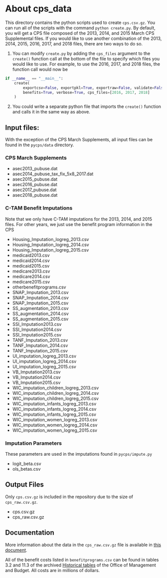 About cps_data
==============

This directory contains the python scripts used to create `cps.csv.gz`. You
can run all of the scripts with the command `python create.py`. By default,
you will get a CPS file composed of the 2013, 2014, and 2015 March CPS Supplemental
files. If you would like to use another combination of the 2013, 2014, 2015,
2016, 2017, and 2018 files, there are two ways to do so.

1. You can modify `create.py` by adding the `cps_files` argument to the `create()`
function call at the bottom of the file to specify which files you would like to
use. For example, to use the 2016, 2017, and 2018 files, the function call would
now be
```python
if __name__ == "__main__":
    create(
        exportcsv=False, exportpkl=True, exportraw=False, validate=False,
        benefits=True, verbose=True, cps_files=[2016, 2017, 2018]
    )
```

2. You could write a separate python file that imports the `create()` function
and calls it in the same way as above.

## Input files:
With the exception of the CPS March Supplements, all input files can be found
in the `pycps/data` directory.

### CPS March Supplements
* asec2013_pubuse.dat
* asec2014_pubuse_tax_fix_5x8_2017.dat
* asec2015_pubuse.dat
* asec2016_pubuse.dat
* asec2017_pubuse.dat
* asec2018_pubuse.dat

### C-TAM Benefit Imputations

Note that we only have C-TAM imputations for the 2013, 2014, and 2015 files.
For other years, we just use the benefit program information in the CPS
* Housing_Imputation_logreg_2013.csv
* Housing_Imputation_logreg_2014.csv
* Housing_Imputation_logreg_2015.csv
* medicaid2013.csv
* medicaid2014.csv
* medicaid2015.csv
* medicare2013.csv
* medicare2014.csv
* medicare2015.csv
* otherbenefitprograms.csv
* SNAP_Imputation_2013.csv
* SNAP_Imputation_2014.csv
* SNAP_Imputation_2015.csv
* SS_augmentation_2013.csv
* SS_augmentation_2014.csv
* SS_augmentation_2015.csv
* SSI_Imputation2013.csv
* SSI_Imputation2014.csv
* SSI_Imputation2015.csv
* TANF_Imputation_2013.csv
* TANF_Imputation_2014.csv
* TANF_Imputation_2015.csv
* UI_imputation_logreg_2013.csv
* UI_imputation_logreg_2014.csv
* UI_imputation_logreg_2015.csv
* VB_Imputation2013.csv
* VB_Imputation2014.csv
* VB_Imputation2015.csv
* WIC_imputation_children_logreg_2013.csv
* WIC_imputation_children_logreg_2014.csv
* WIC_imputation_children_logreg_2015.csv
* WIC_imputation_infants_logreg_2013.csv
* WIC_imputation_infants_logreg_2014.csv
* WIC_imputation_infants_logreg_2015.csv
* WIC_imputation_women_logreg_2013.csv
* WIC_imputation_women_logreg_2014.csv
* WIC_imputation_women_logreg_2015.csv

### Imputation Parameters

These parameters are used in the imputations found in `pycps/impute.py`
* logit_beta.csv
* ols_betas.csv

## Output Files

Only `cps.csv.gz` is included in the repository due to the size of `cps_raw.csv.gz`.
* cps.csv.gz
* cps_raw.csv.gz


Documentation
-------------

More information about the data in the `cps_raw.csv.gz` file is
available in [this document](cps_file_doc.md).

All of the benefit costs listed in `benefitprograms.csv` can be found
in tables 3.2 and 11.3 of the archived [Historical
tables](https://obamawhitehouse.archives.gov/omb/budget/Historicals)
of the Office of Management and Budget. All costs are in millions of
dollars.
